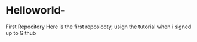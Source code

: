 # Helloworld-
First Repocitory
Here is the first reposicoty, usign the tutorial when i signed up to Github
